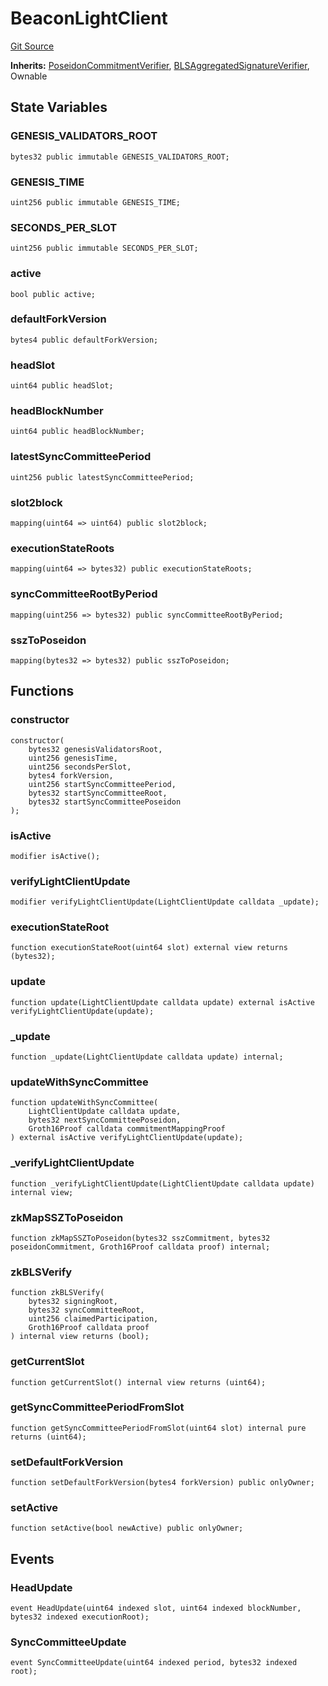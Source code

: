 # BeaconLightClient
[Git Source](https://github.com/LimeChain/crc-protocol/blob/0433ea433f562c1a7a34816f3e2c7926f9fa24dd/src/lightclient/BeaconLightClient.sol)

**Inherits:**
[PoseidonCommitmentVerifier](/src/lightclient/PoseidonCommitmentVerifier.sol/contract.PoseidonCommitmentVerifier.md), [BLSAggregatedSignatureVerifier](/src/lightclient/BLSAggregatedSignatureVerifier.sol/contract.BLSAggregatedSignatureVerifier.md), Ownable


## State Variables
### GENESIS_VALIDATORS_ROOT

```solidity
bytes32 public immutable GENESIS_VALIDATORS_ROOT;
```


### GENESIS_TIME

```solidity
uint256 public immutable GENESIS_TIME;
```


### SECONDS_PER_SLOT

```solidity
uint256 public immutable SECONDS_PER_SLOT;
```


### active

```solidity
bool public active;
```


### defaultForkVersion

```solidity
bytes4 public defaultForkVersion;
```


### headSlot

```solidity
uint64 public headSlot;
```


### headBlockNumber

```solidity
uint64 public headBlockNumber;
```


### latestSyncCommitteePeriod

```solidity
uint256 public latestSyncCommitteePeriod;
```


### slot2block

```solidity
mapping(uint64 => uint64) public slot2block;
```


### executionStateRoots

```solidity
mapping(uint64 => bytes32) public executionStateRoots;
```


### syncCommitteeRootByPeriod

```solidity
mapping(uint256 => bytes32) public syncCommitteeRootByPeriod;
```


### sszToPoseidon

```solidity
mapping(bytes32 => bytes32) public sszToPoseidon;
```


## Functions
### constructor


```solidity
constructor(
    bytes32 genesisValidatorsRoot,
    uint256 genesisTime,
    uint256 secondsPerSlot,
    bytes4 forkVersion,
    uint256 startSyncCommitteePeriod,
    bytes32 startSyncCommitteeRoot,
    bytes32 startSyncCommitteePoseidon
);
```

### isActive


```solidity
modifier isActive();
```

### verifyLightClientUpdate


```solidity
modifier verifyLightClientUpdate(LightClientUpdate calldata _update);
```

### executionStateRoot


```solidity
function executionStateRoot(uint64 slot) external view returns (bytes32);
```

### update


```solidity
function update(LightClientUpdate calldata update) external isActive verifyLightClientUpdate(update);
```

### _update


```solidity
function _update(LightClientUpdate calldata update) internal;
```

### updateWithSyncCommittee


```solidity
function updateWithSyncCommittee(
    LightClientUpdate calldata update,
    bytes32 nextSyncCommitteePoseidon,
    Groth16Proof calldata commitmentMappingProof
) external isActive verifyLightClientUpdate(update);
```

### _verifyLightClientUpdate


```solidity
function _verifyLightClientUpdate(LightClientUpdate calldata update) internal view;
```

### zkMapSSZToPoseidon


```solidity
function zkMapSSZToPoseidon(bytes32 sszCommitment, bytes32 poseidonCommitment, Groth16Proof calldata proof) internal;
```

### zkBLSVerify


```solidity
function zkBLSVerify(
    bytes32 signingRoot,
    bytes32 syncCommitteeRoot,
    uint256 claimedParticipation,
    Groth16Proof calldata proof
) internal view returns (bool);
```

### getCurrentSlot


```solidity
function getCurrentSlot() internal view returns (uint64);
```

### getSyncCommitteePeriodFromSlot


```solidity
function getSyncCommitteePeriodFromSlot(uint64 slot) internal pure returns (uint64);
```

### setDefaultForkVersion


```solidity
function setDefaultForkVersion(bytes4 forkVersion) public onlyOwner;
```

### setActive


```solidity
function setActive(bool newActive) public onlyOwner;
```

## Events
### HeadUpdate

```solidity
event HeadUpdate(uint64 indexed slot, uint64 indexed blockNumber, bytes32 indexed executionRoot);
```

### SyncCommitteeUpdate

```solidity
event SyncCommitteeUpdate(uint64 indexed period, bytes32 indexed root);
```


